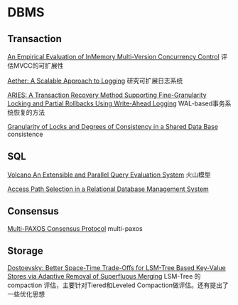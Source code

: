 # DBMS

## Transaction
[An Empirical Evaluation of InMemory Multi-Version Concurrency Control](1.md) 评估MVCC的可扩展性

[Aether: A Scalable Approach to Logging](3.md) 研究可扩展日志系统

[ARIES: A Transaction Recovery Method Supporting Fine-Granularity Locking and Partial Rollbacks Using Write-Ahead Logging](5.md) WAL-based事务系统恢复的方法

[Granularity of Locks and Degrees of Consistency in a Shared Data Base](6.md) consistence

## SQL
[Volcano An Extensible and Parallel Query Evaluation System](2.md) 火山模型

[Access Path Selection in a Relational Database Management System](4.md) 

## Consensus
[Multi-PAXOS Consensus Protocol](7.md) multi-paxos

## Storage
[Dostoevsky: Better Space-Time Trade-Offs for LSM-Tree Based Key-Value Stores via Adaptive Removal of Superfluous Merging](8.md) LSM-Tree 的compaction 评估，主要针对Tiered和Leveled Compaction做评估。还有提出了一些优化思想

